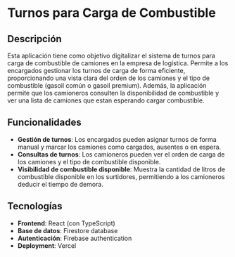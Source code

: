 # Turnos para Carga de Combustible

## Descripción

Esta aplicación tiene como objetivo digitalizar el sistema de turnos para carga de combustible de camiones en la empresa de logística. Permite a los encargados gestionar los turnos de carga de forma eficiente, proporcionando una vista clara del orden de los camiones y el tipo de combustible (gasoil común o gasoil premium). Además, la aplicación permite que los camioneros consulten la disponibilidad de combustible y ver una lista de camiones que estan esperando cargar combustible.

## Funcionalidades

- **Gestión de turnos**: Los encargados pueden asignar turnos de forma manual y marcar los camiones como cargados, ausentes o en espera.
- **Consultas de turnos**: Los camioneros pueden ver el orden de carga de los camiones y el tipo de combustible disponible.
- **Visibilidad de combustible disponible**: Muestra la cantidad de litros de combustible disponible en los surtidores, permitiendo a los camioneros deducir el tiempo de demora.
  
## Tecnologías

- **Frontend**: React (con TypeScript)
- **Base de datos**: Firestore database
- **Autenticación**: Firebase authentication
- **Deployment**: Vercel
